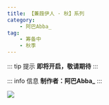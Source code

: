 ```yaml
---
title: 【蒹葭伊人 · 秋】系列
category: 
    - 阿巴Abba_
tag:
    - 筹备中
    - 秋季
--- 
```

::: tip 提示
**即将开启，敬请期待**
:::

::: info 信息
**制作者：阿巴Abba_**
:::

![](https://pic.mufeng086.com/i/2023/10/19/vg1nso.webp)
